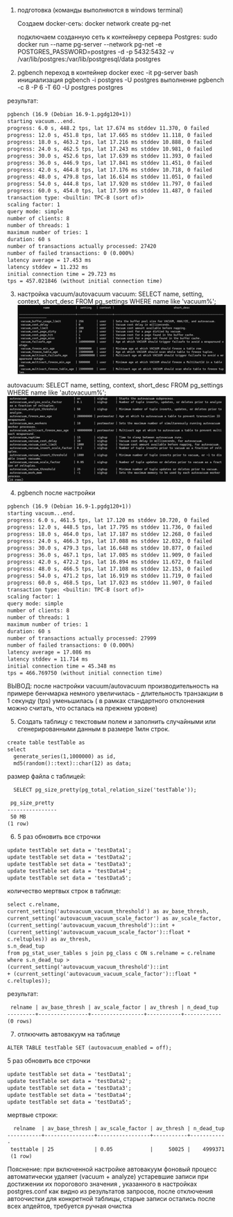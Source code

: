 1. подготовка (команды выполняются в windows terminal)

    Создаем docker-сеть: 
docker network create pg-net

    подключаем созданную сеть к контейнеру сервера Postgres:
sudo docker run --name pg-server --network pg-net -e POSTGRES_PASSWORD=postgres -d -p 5432:5432 -v /var/lib/postgres:/var/lib/postgresql/data postgres

2. pgbench
переход в контейнер docker exec -it pg-server bash
инициализация pgbench -i postgres -U postgres
выполнение pgbench -c 8 -P 6 -T 60 -U postgres postgres

результат: 
```
pgbench (16.9 (Debian 16.9-1.pgdg120+1))
starting vacuum...end.
progress: 6.0 s, 448.2 tps, lat 17.674 ms stddev 11.370, 0 failed
progress: 12.0 s, 451.8 tps, lat 17.665 ms stddev 11.118, 0 failed
progress: 18.0 s, 463.2 tps, lat 17.216 ms stddev 10.888, 0 failed
progress: 24.0 s, 462.5 tps, lat 17.243 ms stddev 10.981, 0 failed
progress: 30.0 s, 452.6 tps, lat 17.639 ms stddev 11.393, 0 failed
progress: 36.0 s, 446.9 tps, lat 17.841 ms stddev 11.451, 0 failed
progress: 42.0 s, 464.8 tps, lat 17.176 ms stddev 10.718, 0 failed
progress: 48.0 s, 479.8 tps, lat 16.614 ms stddev 11.051, 0 failed
progress: 54.0 s, 444.8 tps, lat 17.920 ms stddev 11.797, 0 failed
progress: 60.0 s, 454.0 tps, lat 17.599 ms stddev 11.487, 0 failed
transaction type: <builtin: TPC-B (sort of)>
scaling factor: 1
query mode: simple
number of clients: 8
number of threads: 1
maximum number of tries: 1
duration: 60 s
number of transactions actually processed: 27420
number of failed transactions: 0 (0.000%)
latency average = 17.453 ms
latency stddev = 11.232 ms
initial connection time = 29.723 ms
tps = 457.021846 (without initial connection time)
```

3. настройка vacuum/autovacuum
vacuum: SELECT name, setting, context, short_desc FROM pg_settings WHERE name like 'vacuum%';
![alt text](image.png)

autovacuum: SELECT name, setting, context, short_desc FROM pg_settings WHERE name like 'autovacuum%';
![alt text](image-1.png)

4. pgbench после настройки

```
pgbench (16.9 (Debian 16.9-1.pgdg120+1))
starting vacuum...end.
progress: 6.0 s, 461.5 tps, lat 17.120 ms stddev 10.720, 0 failed
progress: 12.0 s, 448.5 tps, lat 17.795 ms stddev 11.736, 0 failed
progress: 18.0 s, 464.0 tps, lat 17.187 ms stddev 12.268, 0 failed
progress: 24.0 s, 466.3 tps, lat 17.088 ms stddev 12.032, 0 failed
progress: 30.0 s, 479.3 tps, lat 16.648 ms stddev 10.877, 0 failed
progress: 36.0 s, 467.1 tps, lat 17.085 ms stddev 11.909, 0 failed
progress: 42.0 s, 472.2 tps, lat 16.894 ms stddev 11.672, 0 failed
progress: 48.0 s, 466.5 tps, lat 17.108 ms stddev 12.153, 0 failed
progress: 54.0 s, 471.2 tps, lat 16.919 ms stddev 11.719, 0 failed
progress: 60.0 s, 468.5 tps, lat 17.023 ms stddev 11.907, 0 failed
transaction type: <builtin: TPC-B (sort of)>
scaling factor: 1
query mode: simple
number of clients: 8
number of threads: 1
maximum number of tries: 1
duration: 60 s
number of transactions actually processed: 27999
number of failed transactions: 0 (0.000%)
latency average = 17.086 ms
latency stddev = 11.714 ms
initial connection time = 45.348 ms
tps = 466.769750 (without initial connection time)
```

ВЫВОД: после настройки vacuum/autovacuum производительность на примере бенчмарка немного увеличилась - длительность транзакции в 1 секунду (tps) уменьшилась ( в рамках стандартного отклонения можно считать, что осталась на прежнем уровне)

5. Создать таблицу с текстовым полем и заполнить случайными или сгенерированными данным в размере 1млн строк.
```
create table testTable as 
select 
  generate_series(1,1000000) as id,
  md5(random()::text)::char(12) as data;
```
  
размер файла с таблицей: 
```
  SELECT pg_size_pretty(pg_total_relation_size('testTable'));
``` 

```
 pg_size_pretty
----------------
 50 MB
(1 row)
```

6. 5 раз обновить все строчки 
```
update testTable set data = 'testData1';
update testTable set data = 'testData2';
update testTable set data = 'testData3';
update testTable set data = 'testData4';
update testTable set data = 'testData5';
```

количество мертвых строк в таблице: 
```
select c.relname,
current_setting('autovacuum_vacuum_threshold') as av_base_thresh,
current_setting('autovacuum_vacuum_scale_factor') as av_scale_factor,
(current_setting('autovacuum_vacuum_threshold')::int +
(current_setting('autovacuum_vacuum_scale_factor')::float * c.reltuples)) as av_thresh,
s.n_dead_tup
from pg_stat_user_tables s join pg_class c ON s.relname = c.relname
where s.n_dead_tup > (current_setting('autovacuum_vacuum_threshold')::int
+ (current_setting('autovacuum_vacuum_scale_factor')::float * c.reltuples));
```

результат:
``` 
 relname | av_base_thresh | av_scale_factor | av_thresh | n_dead_tup
---------+----------------+-----------------+-----------+------------
(0 rows)
```

7. отлкючить автовакуум на таблице
```
ALTER TABLE testTable SET (autovacuum_enabled = off);
```

5 раз обновить все строчки 
```
update testTable set data = 'testData1';
update testTable set data = 'testData2';
update testTable set data = 'testData3';
update testTable set data = 'testData4';
update testTable set data = 'testData5';
```

мертвые строки: 
```
  relname  | av_base_thresh | av_scale_factor | av_thresh | n_dead_tup
-----------+----------------+-----------------+-----------+------------
 testtable | 25             | 0.05            |     50025 |    4999371
 (1 row)
 ```


Пояснение: 
при включенной настройке автовакуум фоновый процесс автоматически удаляет (vacuum + analyze) устаревшие записи при достижении их порогового значения , указанного в настройках postgres.conf
как видно из результатов запросов, после отключения автоочистки для конкретной таблицы, старые записи остались после всех апдейтов, требуется ручная очистка